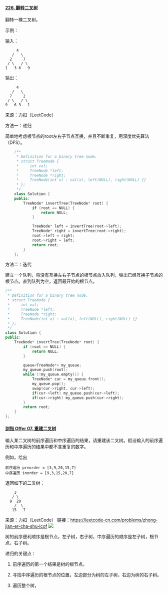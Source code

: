 #### [226. 翻转二叉树](https://leetcode-cn.com/problems/invert-binary-tree/)

翻转一棵二叉树。

示例：

输入：

```
     4
   /   \
  2     7
 / \   / \
1   3 6   9
```

输出：

```
     4
   /   \
  7     2
 / \   / \
9   6 3   1
```

来源：力扣（LeetCode）

方法一：递归

简单地考虑根节点的root左右子节点互换，并且不断重复，用深度优先算法（DFS）。

```c++
    /**
     * Definition for a binary tree node.
     * struct TreeNode {
     *     int val;
     *     TreeNode *left;
     *     TreeNode *right;
     *     TreeNode(int x) : val(x), left(NULL), right(NULL) {}
     * };
     */
    class Solution {
    public:
        TreeNode* invertTree(TreeNode* root) {
            if (root == NULL) {
                return NULL;
            }

            TreeNode* left = invertTree(root->left);
            TreeNode* right = invertTree(root->right);
            root->left = right;
            root->right = left;
            return root;
        }
    };
```

方法二：迭代

建立一个队列，将没有互换左右子节点的根节点放入队列，弹出已经互换子节点的根节点。直到队列为空，返回最开始的根节点。

```c++
/**
 * Definition for a binary tree node.
 * struct TreeNode {
 *     int val;
 *     TreeNode *left;
 *     TreeNode *right;
 *     TreeNode(int x) : val(x), left(NULL), right(NULL) {}
 * };
 */
class Solution {
public:
    TreeNode* invertTree(TreeNode* root) {
        if (root == NULL) {
            return NULL;
        }

        queue<TreeNode*> my_queue;
        my_queue.push(root);
        while (!my_queue.empty()) {
            TreeNode* cur = my_queue.front();
            my_queue.pop();
            swap(cur->right, cur->left);
            if(cur->left) my_queue.push(cur->left);
            if(cur->right) my_queue.push(cur->right);
        }
        return root;
    }
};
```

#### [剑指 Offer 07. 重建二叉树](https://leetcode-cn.com/problems/zhong-jian-er-cha-shu-lcof/)

输入某二叉树的前序遍历和中序遍历的结果，请重建该二叉树。假设输入的前序遍历和中序遍历的结果中都不含重复的数字。

 

例如，给出

```
前序遍历 preorder = [3,9,20,15,7]
中序遍历 inorder = [9,3,15,20,7]
```

返回如下的二叉树：

```
    3
   / \
  9  20
    /  \
   15   7
```

来源：力扣（LeetCode）
链接：https://leetcode-cn.com/problems/zhong-jian-er-cha-shu-lcof
![](/home/zhouhua/Pictures/算法.png)

树的前序便利顺序是根节点，左子树，右子树，中序遍历的顺序是左子树，根节点，右子树。

递归的关键点：

1. 前序遍历的第一个结果是树的根节点。

2. 寻找中序遍历的根节点的位置，左边部分为树的左子树，右边为树的右子树。

3. 遍历整个树，

   